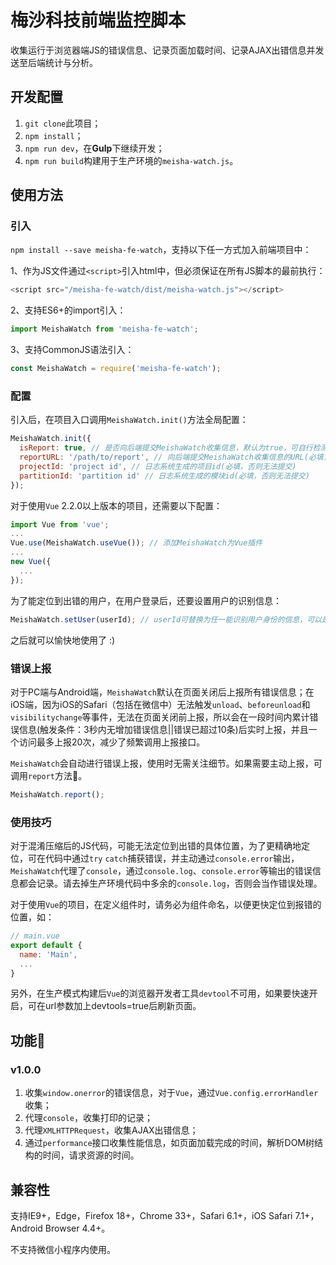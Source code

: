 # 梅沙科技前端监控脚本

收集运行于浏览器端JS的错误信息、记录页面加载时间、记录AJAX出错信息并发送至后端统计与分析。



## 开发配置

1. ``git clone``此项目；
2. ``npm install``；
3. ``npm run dev``，在**Gulp**下继续开发；
4. ``npm run build``构建用于生产环境的``meisha-watch.js``。



## 使用方法

### 引入

``npm install --save meisha-fe-watch``，支持以下任一方式加入前端项目中：

1、作为JS文件通过``<script>``引入html中，但必须保证在所有JS脚本的最前执行：

```javascript
<script src="/meisha-fe-watch/dist/meisha-watch.js"></script>
```

2、支持ES6+的import引入：

```javascript
import MeishaWatch from 'meisha-fe-watch';
```

3、支持CommonJS语法引入：

```javascript
const MeishaWatch = require('meisha-fe-watch');
```



### 配置

引入后，在项目入口调用``MeishaWatch.init()``方法全局配置：

```javascript
MeishaWatch.init({
  isReport: true, // 是否向后端提交MeishaWatch收集信息，默认为true，可自行检测当前环境，在开发、测试、预发布环境关闭，如：isReport: !/127.0.0.1|192.168|localhost|test-|pre-/.test(window.location.host)
  reportURL: '/path/to/report', // 向后端提交MeishaWatch收集信息的URL(必填，否则无法提交)
  projectId: 'project id', // 日志系统生成的项目id(必填，否则无法提交)
  partitionId: 'partition id' // 日志系统生成的模块id(必填，否则无法提交)
});
```

对于使用``Vue`` 2.2.0以上版本的项目，还需要以下配置：

```javascript
import Vue from 'vue';
...
Vue.use(MeishaWatch.useVue()); // 添加MeishaWatch为Vue插件
...
new Vue({
  ...
});
```

为了能定位到出错的用户，在用户登录后，还要设置用户的识别信息：

```javascript
MeishaWatch.setUser(userId); // userId可替换为任一能识别用户身份的信息，可以是任何能转换成JSON的类型
```

之后就可以愉快地使用了 :)



### 错误上报

对于PC端与Android端，``MeishaWatch``默认在页面关闭后上报所有错误信息；在iOS端，因为iOS的Safari（包括在微信中）无法触发``unload``、``beforeunload``和``visibilitychange``等事件，无法在页面关闭前上报，所以会在一段时间内累计错误信息(触发条件：3秒内无增加错误信息||错误已超过10条)后实时上报，并且一个访问最多上报20次，减少了频繁调用上报接口。

``MeishaWatch``会自动进行错误上报，使用时无需关注细节。如果需要主动上报，可调用``report``方法。

```javascript
MeishaWatch.report();
```



### 使用技巧

对于混淆压缩后的JS代码，可能无法定位到出错的具体位置，为了更精确地定位，可在代码中通过``try`` ``catch``捕获错误，并主动通过``console.error``输出，``MeishaWatch``代理了``console``，通过``console.log``、``console.error``等输出的错误信息都会记录。请去掉生产环境代码中多余的``console.log``，否则会当作错误处理。

对于使用``Vue``的项目，在定义组件时，请务必为组件命名，以便更快定位到报错的位置，如：

```javascript
// main.vue
export default {
  name: 'Main',
  ...
}
```

另外，在生产模式构建后``Vue``的浏览器开发者工具``devtool``不可用，如果要快速开启，可在url参数加上devtools=true后刷新页面。



## 功能

### v1.0.0

1. 收集``window.onerror``的错误信息，对于``Vue``，通过``Vue.config.errorHandler``收集；
2. 代理``console``，收集打印的记录；
3. 代理``XMLHTTPRequest``，收集AJAX出错信息；
4. 通过``performance``接口收集性能信息，如页面加载完成的时间，解析DOM树结构的时间，请求资源的时间。




## 兼容性

支持IE9+，Edge，Firefox 18+，Chrome 33+，Safari 6.1+，iOS Safari 7.1+，Android Browser 4.4+。

不支持微信小程序内使用。